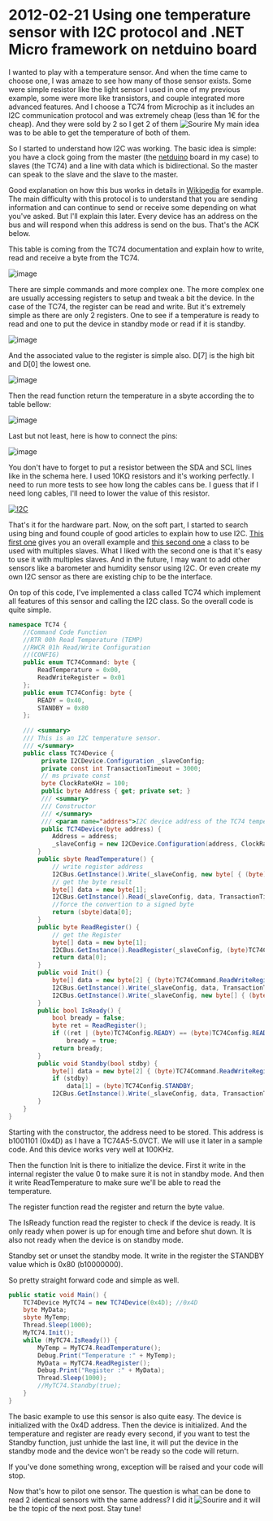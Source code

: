 # 2012-02-21 Using one temperature sensor with I2C protocol and .NET Micro framework on netduino board

I wanted to play with a temperature sensor. And when the time came to choose one, I was amaze to see how many of those sensor exists. Some were simple resistor like the light sensor I used in one of my previous example, some were more like transistors, and couple integrated more advanced features. And I choose a TC74 from Microchip as it includes an I2C communication protocol and was extremely cheap (less than 1€ for the cheap). And they were sold by 2 so I get 2 of them ![Sourire](../assets/4401.wlEmoticon-smile_2.png) My main idea was to be able to get the temperature of both of them.

So I started to understand how I2C was working. The basic idea is simple: you have a clock going from the master (the [netduino](./2011-09-09-netduino-board-geek-tool-for-.NET-Microframework.md) board in my case) to slaves (the TC74) and a line with data which is bidirectional. So the master can speak to the slave and the slave to the master.

Good explanation on how this bus works in details in [Wikipedia](https://en.wikipedia.org/wiki/I2C) for example. The main difficulty with this protocol is to understand that you are sending information and can continue to send or receive some depending on what you've asked. But I'll explain this later. Every device has an address on the bus and will respond when this address is send on the bus. That's the ACK below.

This table is coming from the TC74 documentation and explain how to write, read and receive a byte from the TC74.

![image](../assets/7382.image_2.png)

There are simple commands and more complex one. The more complex one are usually accessing registers to setup and tweak a bit the device. In the case of the TC74, the register can be read and write. But it's extremely simple as there are only 2 registers. One to see if a temperature is ready to read and one to put the device in standby mode or read if it is standby.

![image](../assets/7041.image_6.png)

And the associated value to the register is simple also. D[7] is the high bit and D[0] the lowest one.

![image](../assets/6371.image_8.png)

Then the read function return the temperature in a sbyte according the to table bellow:

![image](../assets/3731.image_4.png)

Last but not least, here is how to connect the pins:

![image](../assets/2664.image_10.png)

You don't have to forget to put a resistor between the SDA and SCL lines like in the schema here. I used 10KΩ resistors and it's working perfectly. I need to run more tests to see how long the cables cans be. I guess that if I need long cables, I'll need to lower the value of this resistor.

[![I2C](https://upload.wikimedia.org/wikipedia/commons/thumb/3/3e/I2C.svg/350px-I2C.svg.png)](https://en.wikipedia.org/wiki/File:I2C.svg)

That's it for the hardware part. Now, on the soft part, I started to search using bing and found couple of good articles to explain how to use I2C. [This first one](https://blog.codeblack.nl/post/NetDuino-Getting-Started-with-I2C.aspx) gives you an overall example and [this second one](https://wiki.netduino.com/I2C-Bus-class.ashx) a class to be used with multiples slaves. What I liked with the second one is that it's easy to use it with multiples slaves. And in the future, I may want to add other sensors like a barometer and humidity sensor using I2C. Or even create my own I2C sensor as there are existing chip to be the interface.

On top of this code, I've implemented a class called TC74 which implement all features of this sensor and calling the I2C class. So the overall code is quite simple.

```csharp
namespace TC74 { 
    //Command Code Function 
    //RTR 00h Read Temperature (TEMP) 
    //RWCR 01h Read/Write Configuration 
    //(CONFIG) 
    public enum TC74Command: byte { 
        ReadTemperature = 0x00, 
        ReadWriteRegister = 0x01 
    }; 
    public enum TC74Config: byte { 
        READY = 0x40, 
        STANDBY = 0x80 
    }; 
    
    /// <summary> 
    /// This is an I2C temperature sensor. 
    /// </summary> 
    public class TC74Device {
         private I2CDevice.Configuration _slaveConfig; 
         private const int TransactionTimeout = 3000; 
         // ms private const 
         byte ClockRateKHz = 100; 
         public byte Address { get; private set; } 
         /// <summary> 
         /// Constructor 
         /// </summary> 
         /// <param name="address">I2C device address of the TC74 temperature sensor</param> 
         public TC74Device(byte address) { 
            Address = address; 
            _slaveConfig = new I2CDevice.Configuration(address, ClockRateKHz); 
        } 
        public sbyte ReadTemperature() {
            // write register address 
            I2CBus.GetInstance().Write(_slaveConfig, new byte[ { (byte)TC74Command.ReadTemperature }, TransactionTimeout); 
            // get the byte result 
            byte[] data = new byte[1]; 
            I2CBus.GetInstance().Read(_slaveConfig, data, TransactionTimeout); 
            //force the convertion to a signed byte 
            return (sbyte)data[0]; 
        } 
        public byte ReadRegister() { 
            // get the Register 
            byte[] data = new byte[1]; 
            I2CBus.GetInstance().ReadRegister(_slaveConfig, (byte)TC74Command.ReadWriteRegister, data, TransactionTimeout); 
            return data[0]; 
        } 
        public void Init() {
            byte[] data = new byte[2] { (byte)TC74Command.ReadWriteRegister, 0x00 }; 
            I2CBus.GetInstance().Write(_slaveConfig, data, TransactionTimeout); 
            I2CBus.GetInstance().Write(_slaveConfig, new byte[] { (byte)TC74Command.ReadTemperature }, TransactionTimeout); 
        } 
        public bool IsReady() {
            bool bready = false; 
            byte ret = ReadRegister(); 
            if ((ret | (byte)TC74Config.READY) == (byte)TC74Config.READY) 
                bready = true; 
            return bready; 
        } 
        public void Standby(bool stdby) { 
            byte[] data = new byte[2] { (byte)TC74Command.ReadWriteRegister, 0x00 }; 
            if (stdby) 
                data[1] = (byte)TC74Config.STANDBY; 
            I2CBus.GetInstance().Write(_slaveConfig, data, TransactionTimeout); 
        } 
    } 
}
```

Starting with the constructor, the address need to be stored. This address is b1001101 (0x4D) as I have a TC74A5-5.0VCT. We will use it later in a sample code. And this device works very well at 100KHz.

Then the function Init is there to initialize the device. First it write in the internal register the value 0 to make sure it is not in standby mode. And then it write ReadTemperature to make sure we'll be able to read the temperature.

The register function read the register and return the byte value.

The IsReady function read the register to check if the device is ready. It is only ready when power is up for enough time and before shut down. It is also not ready when the device is on standby mode.

Standby set or unset the standby mode. It write in the register the STANDBY value which is 0x80 (b10000000).

So pretty straight forward code and simple as well.

```csharp
public static void Main() { 
    TC74Device MyTC74 = new TC74Device(0x4D); //0x4D  
    byte MyData; 
    sbyte MyTemp;  
    Thread.Sleep(1000);   
    MyTC74.Init(); 
    while (MyTC74.IsReady()) { 
        MyTemp = MyTC74.ReadTemperature(); 
        Debug.Print("Temperature :" + MyTemp); 
        MyData = MyTC74.ReadRegister(); 
        Debug.Print("Register :" + MyData); 
        Thread.Sleep(1000); 
        //MyTC74.Standby(true); 
    } 
}
```

The basic example to use this sensor is also quite easy. The device is initialized with the 0x4D address. Then the device is initialized. And the temperature and register are ready every second, if you want to test the Standby function, just unhide the last line, it will put the device in the standby mode and the device won't be ready so the code will return.

If you've done something wrong, exception will be raised and your code will stop.

Now that's how to pilot one sensor. The question is what can be done to read 2 identical sensors with the same address? I did it ![Sourire](../assets/4401.wlEmoticon-smile_2.png) and it will be the topic of the next post. Stay tune!
